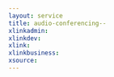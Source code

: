 ```yaml
---
layout: service
title: audio-conferencing--
xlinkadmin: 
xlinkdev: 
xlink: 
xlinkbusiness: 
xsource: 
---
```

